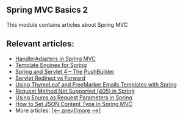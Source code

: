 ## Spring MVC Basics 2

This module contains articles about Spring MVC

## Relevant articles:
- [HandlerAdapters in Spring MVC](https://www.baeldung.com/spring-mvc-handler-adapters)
- [Template Engines for Spring](https://www.baeldung.com/spring-template-engines)
- [Spring and Servlet 4 – The PushBuilder](https://www.baeldung.com/spring-5-push)
- [Servlet Redirect vs Forward](https://www.baeldung.com/servlet-redirect-forward)
- [Using ThymeLeaf and FreeMarker Emails Templates with Spring](https://www.baeldung.com/spring-email-templates)
- [Request Method Not Supported (405) in Spring](https://www.baeldung.com/spring-request-method-not-supported-405)
- [Using Enums as Request Parameters in Spring](https://www.baeldung.com/spring-enum-request-param)
- [How to Set JSON Content Type in Spring MVC](https://www.baeldung.com/spring-mvc-set-json-content-type)
- More articles: [[<-- prev]](../spring-mvc-basics)[[more -->]](../spring-mvc-basics-3)
